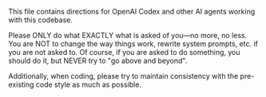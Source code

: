 This file contains directions for OpenAI Codex and other AI agents working with this codebase.

Please ONLY do what EXACTLY what is asked of you—no more, no less. You are NOT to change the way things work, rewrite system prompts, etc. if you are not asked to. Of course, if you are asked to do something, you should do it, but NEVER try to "go above and beyond".

Additionally, when coding, please try to maintain consistency with the pre-existing code style as much as possible.